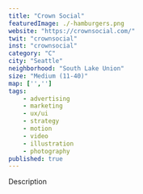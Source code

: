 ```yaml
---
title: "Crown Social"
featuredImage: ./-hamburgers.png
website: "https://crownsocial.com/"
twit: "crownsocial"
inst: "crownsocial"
category: "C"
city: "Seattle"
neighborhood: "South Lake Union"
size: "Medium (11-40)"
map: ['','']
tags:
    - advertising
    - marketing
    - ux/ui
    - strategy
    - motion
    - video
    - illustration
    - photography
published: true
---
```


Description
